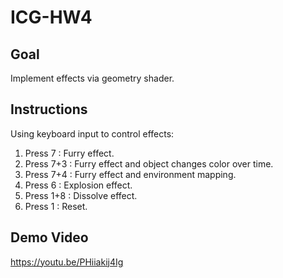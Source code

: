 # ICG-HW4

## Goal
Implement effects via geometry shader.  

## Instructions
Using keyboard input to control effects:  
1. Press 7 : Furry effect.  
2. Press 7+3 : Furry effect and object changes color over time.  
3. Press 7+4 : Furry effect and environment mapping.  
4. Press 6 : Explosion effect.
5. Press 1+8 : Dissolve effect.
6. Press 1 : Reset.  

## Demo Video
https://youtu.be/PHiiakij4Ig

